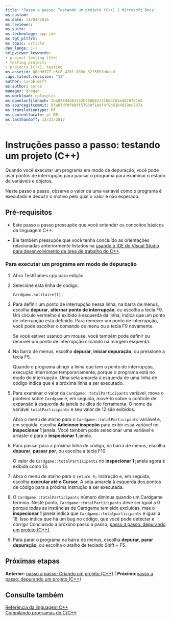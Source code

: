 ```yaml
---
title: 'Passo a passo: Testando um projeto (C++) | Microsoft Docs'
ms.custom: 
ms.date: 11/04/2016
ms.reviewer: 
ms.suite: 
ms.technology: cpp-ide
ms.tgt_pltfrm: 
ms.topic: article
dev_langs: C++
helpviewer_keywords:
- project testing [C++]
- testing projects
- projects [C++], testing
ms.assetid: 88cdd377-c5c8-4201-889d-32f5653ebead
caps.latest.revision: "13"
author: corob-msft
ms.author: corob
manager: ghogen
ms.workload: cplusplus
ms.openlocfilehash: 2ba928d4a81252b76856273160af63ed8707e7e5
ms.sourcegitcommit: 8fa8fdf0fbb4f57950f1e8f4f9b81b4d39ec7d7a
ms.translationtype: MT
ms.contentlocale: pt-BR
ms.lasthandoff: 12/21/2017
---
```

# <a name="walkthrough-testing-a-project-c"></a>Instruções passo a passo: testando um projeto (C++)
Quando você executar um programa em modo de depuração, você pode usar pontos de interrupção para pausar o programa para examinar o estado de variáveis e objetos.  
  
 Neste passo a passo, observe o valor de uma variável como o programa é executado e deduzir o motivo pelo qual o valor é não esperado.  
  
## <a name="prerequisites"></a>Pré-requisitos  
  
-   Este passo a passo pressupõe que você entender os conceitos básicos da linguagem C++.  
  
-   Ele também pressupõe que você tenha concluído as orientações relacionadas anteriormente listados na [usando o IDE do Visual Studio para desenvolvimento de área de trabalho do C++](../ide/using-the-visual-studio-ide-for-cpp-desktop-development.md).  
  
### <a name="to-run-a-program-in-debug-mode"></a>Para executar um programa em modo de depuração  
  
1.  Abra TestGames.cpp para edição.  
  
2.  Selecione esta linha de código:  
  
     `Cardgame.solitaire(1);`  
  
3.  Para definir um ponto de interrupção nessa linha, na barra de menus, escolha **depurar**, **alternar ponto de interrupção**, ou escolha a tecla F9. Um círculo vermelho é exibido à esquerda da linha; indica que um ponto de interrupção está definido. Para remover um ponto de interrupção, você pode escolher o comando de menu ou a tecla F9 novamente.  
  
     Se você estiver usando um mouse, você também pode definir ou remover um ponto de interrupção clicando na margem esquerda.  
  
4.  Na barra de menus, escolha **depurar**, **iniciar depuração**, ou pressione a tecla F5.  
  
     Quando o programa atingir a linha que tem o ponto de interrupção, execução interrompe temporariamente, porque o programa está no modo de interrupção. Uma seta amarela à esquerda de uma linha de código indica que é a próxima linha a ser executado.  
  
5.  Para examinar o valor da `Cardgame::totalParticipants` variável, mova o ponteiro sobre `Cardgame` e, em seguida, movê-lo sobre o controle de expansão à esquerda da janela de dica de ferramenta. O nome da variável `totalParticipants` e seu valor de 12 são exibidos.  
  
     Abra o menu de atalho para o `Cardgame::totalParticipants` variável e, em seguida, escolha **Adicionar inspeção** para exibir essa variável no **inspecionar 1** janela. Você também pode selecionar uma variável e arraste-o para o **inspecionar 1** janela.  
  
6.  Para passar para a próxima linha de código, na barra de menus, escolha **depurar**, **passar por**, ou escolha a tecla F10.  
  
     O valor de `Cardgame::totalParticipants` no **inspecionar 1** janela agora é exibida como 13.  
  
7.  Abra o menu de atalho para o `return 0;` instrução e, em seguida, escolha **executar até o Cursor**. A seta amarela à esquerda dos pontos de código para a próxima instrução a ser executada.  
  
8.  O `Cardgame::totalParticipants` número diminua quando um Cardgame termina. Neste ponto, `Cardgame::totalParticipants` deve ser igual a 0 porque todas as instâncias de Cardgame tem sido excluídas, mas o **inspecionar 1** janela indica que `Cardgame::totalparticipants` é igual a 18. Isso indica que há um bug no código, que você pode detectar e corrigir Concluindo a próximo passo a passo, [passo a passo: depurando um projeto (C++)](../ide/walkthrough-debugging-a-project-cpp.md).  
  
9. Para parar o programa na barra de menus, escolha **depurar**, **parar depuração**, ou escolha o atalho de teclado Shift + F5.  
  
## <a name="next-steps"></a>Próximas etapas  
 **Anterior:** [passo a passo: Criando um projeto (C++)](../ide/walkthrough-building-a-project-cpp.md) &#124; **Próximo:**[passo a passo: depurando um projeto (C++)](../ide/walkthrough-debugging-a-project-cpp.md)  
  
## <a name="see-also"></a>Consulte também  
 [Referência da linguagem C++](../cpp/cpp-language-reference.md)   
 [Compilando programas do C/C++](../build/building-c-cpp-programs.md)